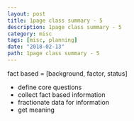 ```yaml
---
layout: post
title: 1page class summary - 5
description: 1page class summary - 5
category: misc
tags: [misc, planning]
date: "2018-02-13"
path: 1page class summary - 5
---
```


fact based = [background, factor, status]

* define core questions
* collect fact based information
* fractionate data for information
* get meaning
